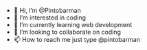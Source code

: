 - 👋 Hi, I’m @Pintobarman
- 👀 I’m interested in coding
- 🌱 I’m currently learning web development
- 💞️ I’m looking to collaborate on coding
- 📫 How to reach me just type @pintobarman

<!---
Pintobarman/Pintobarman is a ✨ special ✨ repository because its `README.md` (this file) appears on your GitHub profile.
You can click the Preview link to take a look at your changes.
--->
